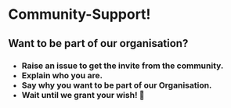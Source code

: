# Community-Support!

## Want to be part of our organisation?

<h3>
  
 - Raise an issue to get the invite from the community.
 - Explain who you are.
 - Say why you want to be part of our Organisation.
 - Wait until we grant your wish! 💫

 </h3>
